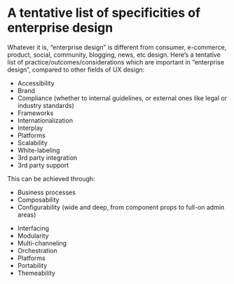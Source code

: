 # A tentative list of specificities of enterprise design

<!--BREAK-->

Whatever it is, “enterprise design” is different from consumer, e-commerce, product, social, community, blogging, news, etc design.
Here’s a tentative list of practice/outcomes/considerations which are important in “enterprise design”, compared to other fields of UX design:

<!-- B2B RWA -->
<!-- tactical level -->
<!-- For new designers, or otherwise experienced designers or design managers looking to work in the field. -->

- Accessibility
- Brand
- Compliance (whether to internal guidelines, or external ones like legal or industry standards)
- Frameworks
- Internationalization
- Interplay
- Platforms
- Scalability
- White-labeling
- 3rd party integration
- 3rd party support

This can be achieved through:

- Business processes
- Composability
- Configurability (wide and deep, from component props to full-on admin areas)
<!-- incl. branding, etc; some customers will have deep customization/deviance, and will tend to produce more content/transactions then B2C products, where user input is minimal or heavily controlled) -->
- Interfacing
- Modularity
- Multi-channeling
- Orchestration
- Platforms
- Portability
- Themeability

<!--
As opposed to:

- Layout
- Responsiveness
- Style
- Perceived quality
- Perceived novelty

(They are still there, but their relative importance is lower)
-->

<!--
At a higher level:

- Co-strategy
- Governance
- Partnerships
-->

